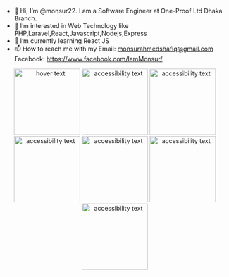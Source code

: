 - 👋 Hi, I’m @monsur22. I am a Software Engineer at One-Proof Ltd Dhaka Branch.
- 👀 I’m interested in Web Technology like PHP,Laravel,React,Javascript,Nodejs,Express
- 🌱 I’m currently learning React JS
- 📫 How to reach me with my Email: monsurahmedshafiq@gmail.com Facebook: https://www.facebook.com/IamMonsur/

<!---
monsur22/monsur22 is a ✨ special ✨ repository because its `README.md` (this file) appears on your GitHub profile.
You can click the Preview link to take a look at your changes.
--->
<p align="center">
  <img src="https://upload.wikimedia.org/wikipedia/commons/2/27/PHP-logo.svg" width="150" title="hover text">
  <img src="https://upload.wikimedia.org/wikipedia/commons/9/9a/Laravel.svg" width="150" alt="accessibility text">
  <img src="https://codeigniter.com/assets/images/ci-logo-big.png" width="150" alt="accessibility text">
  <img src="https://upload.wikimedia.org/wikipedia/commons/d/d9/Node.js_logo.svg" width="150" alt="accessibility text">
  <img src="https://upload.wikimedia.org/wikipedia/commons/6/64/Expressjs.png" width="150" alt="accessibility text">
  <img src="https://upload.wikimedia.org/wikipedia/commons/a/a7/React-icon.svg" width="150" alt="accessibility text">
  <img src="https://redux.js.org/img/redux.svg" width="150" alt="accessibility text">

</p>
